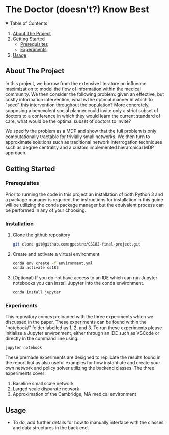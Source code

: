 # The Doctor (doesn't?) Know Best

<!-- TABLE OF CONTENTS -->
<details open="open">
  <summary>Table of Contents</summary>
  <ol>
    <li>
      <a href="#about-the-project">About The Project</a></li>
    <li>
      <a href="#getting-started">Getting Started</a>
      <ul>
        <li><a href="#prerequisites">Prerequisites</a></li>
        <li><a href="#experiments">Experiments</a></li>
      </ul>
    </li>
    <li><a href="#usage">Usage</a></li>

  </ol>
</details>



<!-- ABOUT THE PROJECT -->
## About The Project

In this project, we borrow from the extensive literature on influence maximization to model the flow of information within the medical community. We then consider the following problem: given an effective, but costly information intervention, what is the optimal manner in which to "seed" this intervention throughout the population? More concretely, supposing a benevolent social planner could invite only a strict subset of doctors to a conference in which they would learn the current standard of care, what would be the optimal subset of doctors to invite?

We specify the problem as a MDP and show that the full problem is only computationally tractable for trivially small networks. We then turn to approximate solutions such as traditional network interrogation techniques such as degree centrality and a custom implemented hierarchical MDP approach.

<!-- Getting Started -->
## Getting Started

### Prerequisites

Prior to running the code in this project an installation of both Python 3 and a package manager is required, the instructions for installation in this guide will be utilizing the conda package manager but the equivalent process can be performed in any of your choosing. 

### Installation

1. Clone the github repository
    ```sh
    git clone git@github.com:gpestre/CS182-final-project.git
    ```
2. Create and activate a virtual environment
    ```sh
    conda env create -f environment.yml
    conda activate cs182
    ```
3. (Optional) If you do not have access to an IDE which can run Jupyter notebooks you can install Jupyter into the conda environment.
    ```sh
    conda install jupyter
    ```


### Experiments

This repository comes preloaded with the three experiments which we discussed in the paper. These experiments can be found within the "notebook/" folder labelled as 1, 2, and 3. To run these experiments please initialize a Jupyter environment, either through an IDE such as VSCode or directly in the command line using:
```sh
jupyter notebook
```

These premade experiments are designed to replicate the results found in the report but as also useful examples for how instantiate and create your own network and policy solver utilizing the backend classes. The three experiments cover:

1. Baseline small scale network
2. Larged scale disparate network
3. Approximation of the Cambridge, MA medical environment

## Usage

* To do, add further details for how to manually interface with the classes and data structures in the back end.